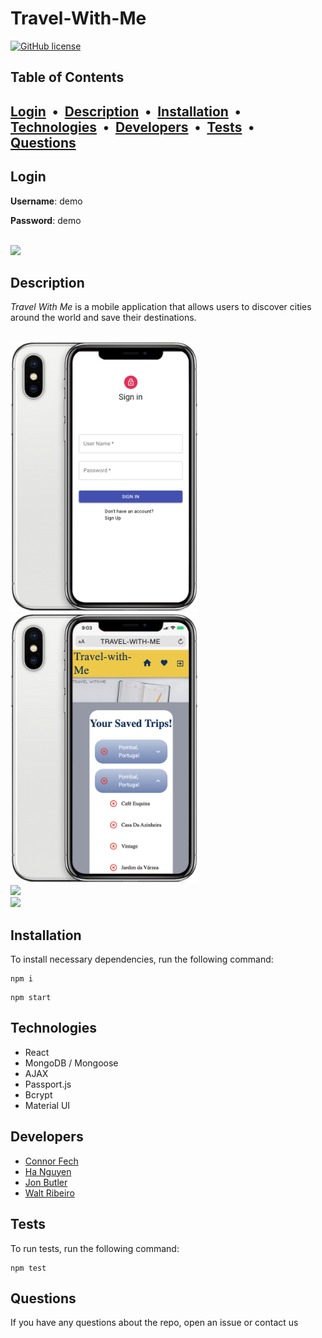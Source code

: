 # Travel-With-Me 

  [![GitHub license](https://img.shields.io/badge/license-MIT-blue)](https://github.com)

## Table of Contents

  ## [Login](#login) &nbsp;&bull;&nbsp; [Description](#description) &nbsp;&bull;&nbsp; [Installation](#Installation) &nbsp;&bull;&nbsp; [Technologies](#technologies) &nbsp;&bull;&nbsp; [Developers](#developers) &nbsp;&bull;&nbsp; [Tests](#Tests) &nbsp;&bull;&nbsp; [Questions](#Questions)

## Login

**Username**: demo

**Password**: demo

<br />
<a href="http://travel-with-me.herokuapp.com"><img src="./client/src/img/sign-in-crop.png" style="width:300px;"></a>

## Description

*Travel With Me* is a mobile application that allows users to discover cities around the world and save their destinations.


<br />
<img src="./client/src/img/iphone-1.png" style="width:300px;">
<br />
<img src="./client/src/img/iphone-4.png" style="width:300px;">
<br />
<img src="./client/src/img/desktop-3.png" style="width:300px;">
<br />
<img src="./client/src/img/picture-1.png" style="width:300px;">
<br />


## Installation
  To install necessary dependencies, run the following command:
  ```
  npm i
  ```
  ```
  npm start
  ```

## Technologies
* React
* MongoDB / Mongoose
* AJAX
* Passport.js
* Bcrypt
* Material UI

## Developers
* <a href="https://github.com/cfech">Connor Fech</a>
* <a href="https://github.com/iamha1">Ha Nguyen</a>
* <a href="https://github.com/jbdunks">Jon Butler</a>
* <a href="https://github.com/waltribeiro">Walt Ribeiro</a>

## Tests
  To run tests, run the following command:
  ```
  npm test
  ```
## Questions

  If you have any questions about the repo, open an issue or contact us
